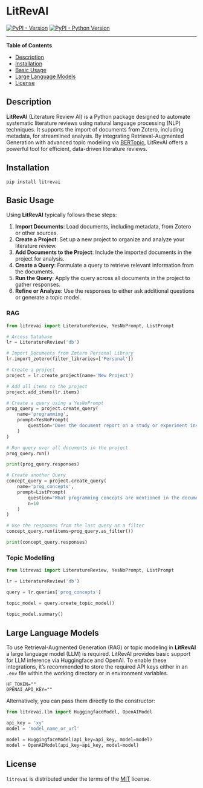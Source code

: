 # LitRevAI

[![PyPI - Version](https://img.shields.io/pypi/v/litrevai.svg)](https://pypi.org/project/litrevai)
[![PyPI - Python Version](https://img.shields.io/pypi/pyversions/litrevai.svg)](https://pypi.org/project/litrevai)

-----


**Table of Contents**

- [Description](#description)
- [Installation](#installation)
- [Basic Usage](#basic-usage)
- [Large Language Models](#large-language-models)
- [License](#license)

## Description

**LitRevAI** (Literature Review AI) is a Python package designed to
automate systematic literature reviews using natural language processing (NLP) techniques.
It supports the import of documents from Zotero, including metadata, for streamlined analysis.
By integrating Retrieval-Augmented Generation with advanced topic modeling
via [BERTopic](https://github.com/MaartenGr/BERTopic), LitRevAI offers a powerful tool for efficient,
data-driven literature reviews.

## Installation

```console
pip install litrevai
```

## Basic Usage
Using **LitRevAI** typically follows these steps:

1. **Import Documents**: Load documents, including metadata, from Zotero or other sources.
2. **Create a Project**: Set up a new project to organize and analyze your literature review.
3. **Add Documents to the Project**: Include the imported documents in the project for analysis.
4. **Create a Query**: Formulate a query to retrieve relevant information from the documents.
5. **Run the Query**: Apply the query across all documents in the project to gather responses.
6. **Refine or Analyze**: Use the responses to either ask additional questions or generate a topic model.

### RAG

```python
from litrevai import LiteratureReview, YesNoPrompt, ListPrompt

# Access Database
lr = LiteratureReview('db')

# Import Documents from Zotero Personal Library
lr.import_zotero(filter_libraries=['Personal'])

# Create a project
project = lr.create_project(name='New Project')

# Add all items to the project
project.add_items(lr.items)

# Create a query using a YesNoPrompt
prog_query = project.create_query(
    name='programming',
    prompt=YesNoPrompt(
        question="Does the document report on a study or experiment involving programming?"
    )
)

# Run query over all documents in the project
prog_query.run()

print(prog_query.responses)

# Create another Query
concept_query = project.create_query(
    name='prog_concepts',
    prompt=ListPrompt(
        question="What programming concepts are mentioned in the document? List all of them!",
        n=10
    )
)

# Use the responses from the last query as a filter
concept_query.run(items=prog_query.as_filter())

print(concept_query.responses)
```

### Topic Modelling

```python
from litrevai import LiteratureReview, YesNoPrompt, ListPrompt

lr = LiteratureReview('db')

query = lr.queries['prog_concepts']

topic_model = query.create_topic_model()

topic_model.summary()
```


## Large Language Models

To use Retrieval-Augmented Generation (RAG) or topic modeling in **LitRevAI** a large language model (LLM) is required.
LitRevAI provides basic support for LLM inference via Huggingface and OpenAI.
To enable these integrations, it’s recommended to store the required API keys either in an `.env` file within
the working directory or in environment variables.

```
HF_TOKEN=""
OPENAI_API_KEY=""
```

Alternatively, you can pass them directly to the constructor:

```python
from litrevai.llm import HuggingfaceModel, OpenAIModel

api_key = 'xy'
model = 'model_name_or_url'

model = HuggingfaceModel(api_key=api_key, model=model)
model = OpenAIModel(api_key=api_key, model=model)
```

## License

`litrevai` is distributed under the terms of the [MIT](https://spdx.org/licenses/MIT.html) license.
